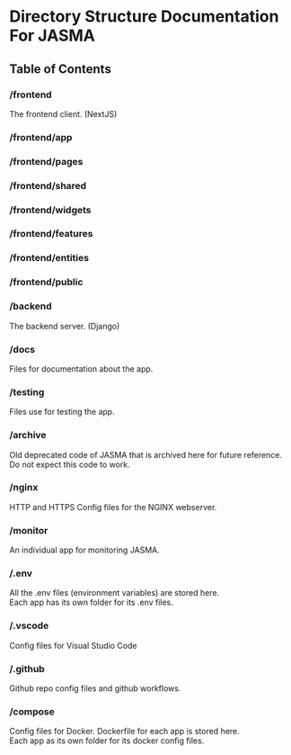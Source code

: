 # Directory Structure Documentation For JASMA

## Table of Contents

### /frontend

The frontend client. (NextJS)

### /frontend/app

### /frontend/pages

### /frontend/shared

### /frontend/widgets

### /frontend/features

### /frontend/entities

### /frontend/public


### /backend

The backend server. (Django)

### /docs

Files for documentation about the app.

### /testing 

Files use for testing the app.

### /archive

Old deprecated code of JASMA that is archived here for future reference.
Do not expect this code to work.

### /nginx

HTTP and HTTPS Config files for the NGINX webserver.

### /monitor

An individual app for monitoring JASMA. 

### /.env

All the .env files (environment variables) are stored here. <br/>
Each app has its own folder for its .env files.

### /.vscode

Config files for Visual Studio Code

### /.github

Github repo config files and github workflows.

### /compose

Config files for Docker. Dockerfile for each app is stored here. <br/>
Each app as its own folder for its docker config files.
